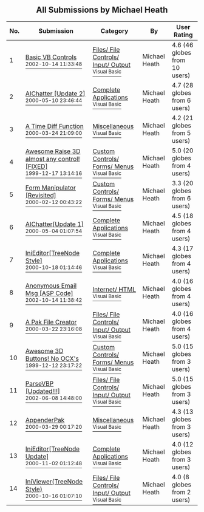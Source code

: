 ﻿<div align="center">

## All Submissions by Michael Heath

</div>

No.  | Submission | Category | By   | User Rating
---- | ---------- | -------- | ---- | -----------
1 | [Basic VB Controls<br /><sup>2002-10-14 11:33:48</sup>](https://github.com/Planet-Source-Code/michael-heath-basic-vb-controls__1-9539) | [Files/ File Controls/ Input/ Output<br /><sup>Visual Basic</sup>](../ByCategory/files-file-controls-input-output__1-3.md) | Michael Heath | 4.6 (46 globes from 10 users)
2 | [AIChatter \[Update 2\]<br /><sup>2000-05-10 23:46:44</sup>](https://github.com/Planet-Source-Code/michael-heath-aichatter-update-2__1-8004) | [Complete Applications<br /><sup>Visual Basic</sup>](../ByCategory/complete-applications__1-27.md) | Michael Heath | 4.7 (28 globes from 6 users)
3 | [A Time Diff Function<br /><sup>2000-03-24 21:09:00</sup>](https://github.com/Planet-Source-Code/michael-heath-a-time-diff-function__1-6818) | [Miscellaneous<br /><sup>Visual Basic</sup>](../ByCategory/miscellaneous__1-1.md) | Michael Heath | 4.2 (21 globes from 5 users)
4 | [Awesome Raise 3D almost any control\! \[FIXED\]<br /><sup>1999-12-17 13:14:16</sup>](https://github.com/Planet-Source-Code/michael-heath-awesome-raise-3d-almost-any-control-fixed__1-4970) | [Custom Controls/ Forms/  Menus<br /><sup>Visual Basic</sup>](../ByCategory/custom-controls-forms-menus__1-4.md) | Michael Heath | 5.0 (20 globes from 4 users)
5 | [Form Manipulator \[Revisited\]<br /><sup>2000-02-12 00:43:22</sup>](https://github.com/Planet-Source-Code/michael-heath-form-manipulator-revisited__1-6026) | [Custom Controls/ Forms/  Menus<br /><sup>Visual Basic</sup>](../ByCategory/custom-controls-forms-menus__1-4.md) | Michael Heath | 3.3 (20 globes from 6 users)
6 | [AIChatter\[Update 1\]<br /><sup>2000-05-04 01:07:54</sup>](https://github.com/Planet-Source-Code/michael-heath-aichatter-update-1__1-7845) | [Complete Applications<br /><sup>Visual Basic</sup>](../ByCategory/complete-applications__1-27.md) | Michael Heath | 4.5 (18 globes from 4 users)
7 | [IniEditor\[TreeNode Style\]<br /><sup>2000-10-18 01:14:46</sup>](https://github.com/Planet-Source-Code/michael-heath-inieditor-treenode-style__1-12156) | [Complete Applications<br /><sup>Visual Basic</sup>](../ByCategory/complete-applications__1-27.md) | Michael Heath | 4.3 (17 globes from 4 users)
8 | [Anonymous Email Msg \[ASP Code\]<br /><sup>2002-10-14 11:38:42</sup>](https://github.com/Planet-Source-Code/michael-heath-anonymous-email-msg-asp-code__1-5285) | [Internet/ HTML<br /><sup>Visual Basic</sup>](../ByCategory/internet-html__1-34.md) | Michael Heath | 4.0 (16 globes from 4 users)
9 | [A Pak File Creator<br /><sup>2000-03-22 23:16:08</sup>](https://github.com/Planet-Source-Code/michael-heath-a-pak-file-creator__1-6703) | [Files/ File Controls/ Input/ Output<br /><sup>Visual Basic</sup>](../ByCategory/files-file-controls-input-output__1-3.md) | Michael Heath | 4.0 (16 globes from 4 users)
10 | [Awesome 3D Buttons\! No OCX's<br /><sup>1999-12-12 23:17:22</sup>](https://github.com/Planet-Source-Code/michael-heath-awesome-3d-buttons-no-ocx-s__1-4875) | [Custom Controls/ Forms/  Menus<br /><sup>Visual Basic</sup>](../ByCategory/custom-controls-forms-menus__1-4.md) | Michael Heath | 5.0 (15 globes from 3 users)
11 | [ParseVBP \[Updated\!\!\!\]<br /><sup>2002-06-08 14:48:00</sup>](https://github.com/Planet-Source-Code/michael-heath-parsevbp-updated__1-35603) | [Files/ File Controls/ Input/ Output<br /><sup>Visual Basic</sup>](../ByCategory/files-file-controls-input-output__1-3.md) | Michael Heath | 5.0 (15 globes from 3 users)
12 | [AppenderPak<br /><sup>2000-03-29 00:17:20</sup>](https://github.com/Planet-Source-Code/michael-heath-appenderpak__1-6869) | [Miscellaneous<br /><sup>Visual Basic</sup>](../ByCategory/miscellaneous__1-1.md) | Michael Heath | 4.3 (13 globes from 3 users)
13 | [IniEditor\[TreeNode Update\]<br /><sup>2000-11-02 01:12:48</sup>](https://github.com/Planet-Source-Code/michael-heath-inieditor-treenode-update__1-12469) | [Complete Applications<br /><sup>Visual Basic</sup>](../ByCategory/complete-applications__1-27.md) | Michael Heath | 4.0 (12 globes from 3 users)
14 | [IniViewer\(TreeNode Style\)<br /><sup>2000-10-16 01:07:10</sup>](https://github.com/Planet-Source-Code/michael-heath-iniviewer-treenode-style__1-12084) | [Files/ File Controls/ Input/ Output<br /><sup>Visual Basic</sup>](../ByCategory/files-file-controls-input-output__1-3.md) | Michael Heath | 4.0 (8 globes from 2 users)
